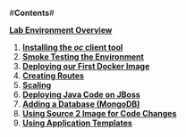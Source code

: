 #**Contents**#

**[Lab Environment Overview](http://presto.haveopen.com/~bkozdemb/workshop/website/00-environment.md.html)**

1. **[Installing the *oc* client tool](http://presto.haveopen.com/~bkozdemb/workshop/website/01-install.md.html)**
2. **[Smoke Testing the Environment](http://presto.haveopen.com/~bkozdemb/workshop/website/02-smoketest.md.html)**
3. **[Deploying our First Docker Image](http://presto.haveopen.com/~bkozdemb/workshop/website/03-docker.md.html)**
4. **[Creating Routes](http://presto.haveopen.com/~bkozdemb/workshop/website/04-routes.md.html)**
5. **[Scaling](http://presto.haveopen.com/~bkozdemb/workshop/website/05-scaling.md.html)**
6. **[Deploying Java Code on JBoss](http://presto.haveopen.com/~bkozdemb/workshop/website/06-jboss.md.html)**
7. **[Adding a Database (MongoDB)](http://presto.haveopen.com/~bkozdemb/workshop/website/07-databases.md.html)**
8. **[Using Source 2 Image for Code Changes](http://presto.haveopen.com/~bkozdemb/workshop/website/08-codechanges.md.html)**
9. **[Using Application Templates](http://presto.haveopen.com./~bkozdemb/workshop/website/09-templates.md.html)**


